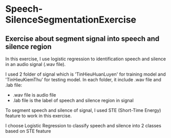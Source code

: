 # Speech-SilenceSegmentationExercise
## Exercise about segment signal into speech and silence region

In this exercise, I use logistic regression to identification speech and silence in an audio signal (.wav file).

I used 2 folder of signal which is 'TinHieuHuanLuyen' for training model and 'TinHieuKiemThu' for testing model.
In each folder, it include .wav file and .lab file:
- .wav file is audio file
- .lab file is the label of speech and silence region in signal

To segment speech and silence of signal, I used STE (Short-Time Energy) feature to work in this exercise.

I choose Logistic Regression to classify speech and silence into 2 classes based on STE feature
